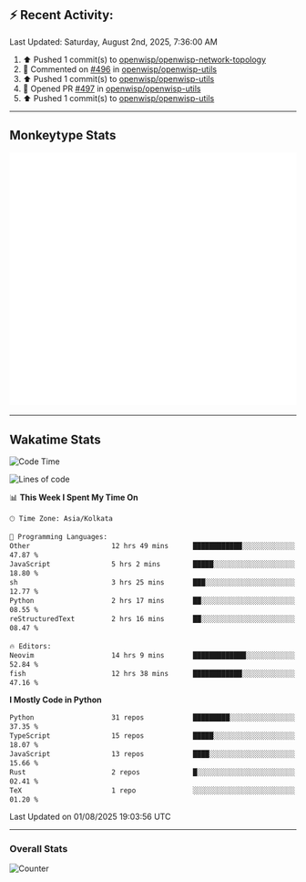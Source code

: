 ## :zap: Recent Activity:
<!--RECENT_ACTIVITY:last_update-->
Last Updated: Saturday, August 2nd, 2025, 7:36:00 AM
<!--RECENT_ACTIVITY:last_update_end-->
<!--RECENT_ACTIVITY:start-->
1. ⬆️ Pushed 1 commit(s) to [openwisp/openwisp-network-topology](https://github.com/openwisp/openwisp-network-topology)<br>
2. 💬 Commented on [#496](https://github.com/openwisp/openwisp-utils/issues/496#issuecomment-3132726604) in [openwisp/openwisp-utils](https://github.com/openwisp/openwisp-utils)<br>
3. ⬆️ Pushed 1 commit(s) to [openwisp/openwisp-utils](https://github.com/openwisp/openwisp-utils)<br>
4. 💪 Opened PR [#497](https://github.com/openwisp/openwisp-utils/pull/497) in [openwisp/openwisp-utils](https://github.com/openwisp/openwisp-utils)<br>
5. ⬆️ Pushed 1 commit(s) to [openwisp/openwisp-utils](https://github.com/openwisp/openwisp-utils)<br>
<!--RECENT_ACTIVITY:end-->

---

## Monkeytype Stats
<a href="https://monkeytype.com/profile/dhanus">
  <img src="https://raw.githubusercontent.com/Dhanus3133/Dhanus3133/monkeytype/monkeytype-lb.svg" alt="Monkeytype Profile" />
</a>

---

## Wakatime Stats
<!--START_SECTION:waka-->
![Code Time](http://img.shields.io/badge/Code%20Time-2%2C897%20hrs%2036%20mins-blue)

![Lines of code](https://img.shields.io/badge/From%20Hello%20World%20I%27ve%20Written-4.8%20million%20lines%20of%20code-blue)

📊 **This Week I Spent My Time On** 

```text
🕑︎ Time Zone: Asia/Kolkata

💬 Programming Languages: 
Other                    12 hrs 49 mins      ████████████░░░░░░░░░░░░░   47.87 % 
JavaScript               5 hrs 2 mins        █████░░░░░░░░░░░░░░░░░░░░   18.80 % 
sh                       3 hrs 25 mins       ███░░░░░░░░░░░░░░░░░░░░░░   12.77 % 
Python                   2 hrs 17 mins       ██░░░░░░░░░░░░░░░░░░░░░░░   08.55 % 
reStructuredText         2 hrs 16 mins       ██░░░░░░░░░░░░░░░░░░░░░░░   08.47 % 

🔥 Editors: 
Neovim                   14 hrs 9 mins       █████████████░░░░░░░░░░░░   52.84 % 
fish                     12 hrs 38 mins      ████████████░░░░░░░░░░░░░   47.16 % 
```

**I Mostly Code in Python** 

```text
Python                   31 repos            █████████░░░░░░░░░░░░░░░░   37.35 % 
TypeScript               15 repos            █████░░░░░░░░░░░░░░░░░░░░   18.07 % 
JavaScript               13 repos            ████░░░░░░░░░░░░░░░░░░░░░   15.66 % 
Rust                     2 repos             █░░░░░░░░░░░░░░░░░░░░░░░░   02.41 % 
TeX                      1 repo              ░░░░░░░░░░░░░░░░░░░░░░░░░   01.20 % 
```




 Last Updated on 01/08/2025 19:03:56 UTC
<!--END_SECTION:waka-->
---

### Overall Stats

<img src="https://moe-counter.glitch.me/get/@Dhanus3133?theme=asoul" alt="Counter" />
